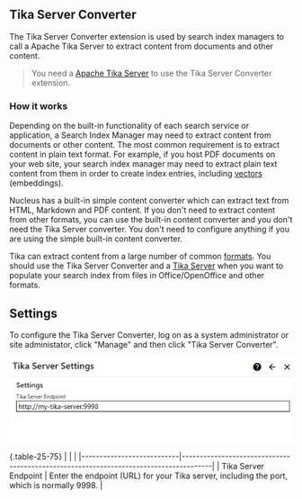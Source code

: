 ## Tika Server Converter
The Tika Server Converter extension is used by search index managers to call a Apache Tika Server to extract content from documents and other content.

> You need a 
[Apache Tika Server](https://cwiki.apache.org/confluence/display/TIKA/TikaServer) to use the Tika Server Converter extension. 

### How it works
Depending on the built-in functionality of each search service or application, a Search Index Manager may need to extract content from documents or 
other content. The most common requirement is to extract content in plain text format. For example, if you host PDF documents on your web site, your 
search index manager may need to extract plain text content from them in order to create index entries, including 
[vectors](https://learn.microsoft.com/en-us/azure/search/vector-search-overview#vector-search-concepts) (embeddings). 

Nucleus has a built-in simple content converter which can extract text from HTML, Markdown and PDF content. If you don't need to extract content from other
formats, you can use the built-in content converter and you don't need the Tika Server converter. You don't need to configure anything if you are using the 
simple built-in content converter.

Tika can extract content from a large number of common [formats](https://tika.apache.org/1.10/formats.html). You should use the Tika Server Converter and 
a [Tika Server](https://cwiki.apache.org/confluence/display/TIKA/TikaServer) when you want to populate your search index from files in Office/OpenOffice and 
other formats.

## Settings
To configure the Tika Server Converter, log on as a system administrator or site administator, click "Manage" and then click "Tika Server Converter".

![Tika Server Settings](TikaServer.png)

{.table-25-75}
|                           |                                                                                      |
|---------------------------|--------------------------------------------------------------------------------------|
| Tika Server Endpoint      | Enter the endpoint (URL) for your Tika server, including the port, which is normally 9998.  |


